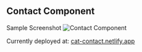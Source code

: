 ## Contact Component

Sample Screenshot
![Contact Component](https://raw.githubusercontent.com/b-luis/scrimba-react-js/master/contact-component.png)

Currently deployed at: [cat-contact.netlify.app](https://cat-contact.netlify.app/)

